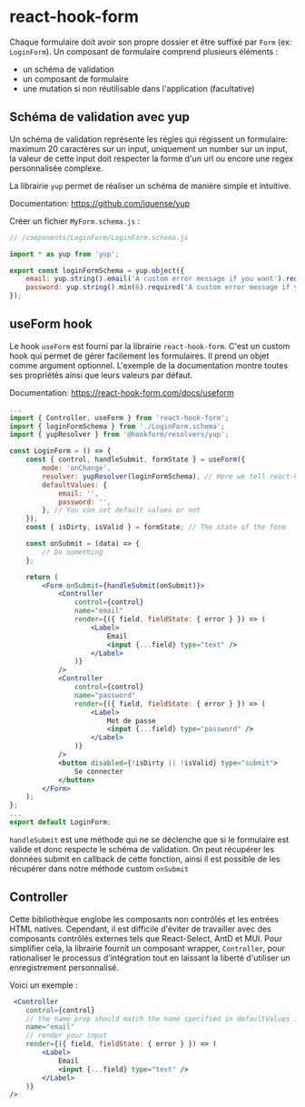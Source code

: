# react-hook-form
Chaque formulaire doit avoir son propre dossier et être suffixé par `Form` (ex: `LoginForm`).
Un composant de formulaire comprend plusieurs éléments :

- un schéma de validation
- un composant de formulaire
- une mutation si non réutilisable dans l'application (facultative)

## Schéma de validation avec yup
Un schéma de validation représente les règles qui régissent un formulaire: maximum 20 caractères sur un input, uniquement un number sur un input, la valeur de cette input doit respecter la forme d'un url ou encore une regex personnalisée complexe.

La librairie `yup` permet de réaliser un schéma de manière simple et intuitive.

Documentation: https://github.com/jquense/yup

Créer un fichier `MyForm.schema.js` : 

```js
// /components/LoginForm/LoginForm.schema.js

import * as yup from 'yup';

export const loginFormSchema = yup.object({
    email: yup.string().email('A custom error message if you want').required(),
    password: yup.string().min(6).required('A custom error message if you want'),
});
```

## useForm hook

Le hook `useForm` est fourni par la librairie `react-hook-form`. C'est un custom hook qui permet de gérer facilement les formulaires. Il prend un objet comme argument optionnel. L'exemple de la documentation montre toutes ses propriétés ainsi que leurs valeurs par défaut.

Documentation: https://react-hook-form.com/docs/useform

```jsx
...
import { Controller, useForm } from 'react-hook-form';
import { loginFormSchema } from './LoginForm.schema';
import { yupResolver } from '@hookform/resolvers/yup';

const LoginForm = () => {
    const { control, handleSubmit, formState } = useForm({
        mode: 'onChange',
        resolver: yupResolver(loginFormSchema), // Here we tell react-hook-form to use our validation schema created with yup or any validation library
        defaultValues: {
            email: '',
            password: '',
        }, // You can set default values or not
    });
    const { isDirty, isValid } = formState; // The state of the form

    const onSubmit = (data) => {
        // Do something
    };

    return (
        <Form onSubmit={handleSubmit(onSubmit)}>
            <Controller
                control={control}
                name="email"
                render={({ field, fieldState: { error } }) => (
                    <Label>
                        Email
                        <input {...field} type="text" />
                    </Label>
                )}
            />
            <Controller
                control={control}
                name="password"
                render={({ field, fieldState: { error } }) => (
                    <Label>
                        Mot de passe
                        <input {...field} type="password" />
                    </Label>
                )}
            />
            <button disabled={!isDirty || !isValid} type="submit">
                Se connecter
            </button>
        </Form>
    );
};
...
export default LoginForm;
```

`handleSubmit` est une méthode qui ne se déclenche que si le formulaire est valide et donc respecte le schéma de validation. On peut récupérer les données submit en callback de cette fonction, ainsi il est possible de les récupérer dans notre méthode custom `onSubmit`

## Controller

Cette bibliothèque englobe les composants non contrôlés et les entrées HTML natives. Cependant, il est difficile d'éviter de travailler avec des composants contrôlés externes tels que React-Select, AntD et MUI. Pour simplifier cela, la librairie fournit un composant wrapper, `Controller`, pour rationaliser le processus d'intégration tout en laissant la liberté d'utiliser un enregistrement personnalisé.

Voici un exemple :

```jsx
 <Controller
    control={control}
    // the name prop should match the name specified in defaultValues if those are settled
    name="email"
    // render your input
    render={({ field, fieldState: { error } }) => (
        <Label> 
            Email
            <input {...field} type="text" />
        </Label>
    )}
/>
```